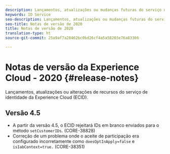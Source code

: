 ```yaml
---
description: Lançamentos, atualizações ou mudanças futuras do serviço de identidade da Experience Cloud.
keywords: ID Service
seo-description: Lançamentos, atualizações ou mudanças futuras do serviço de identidade da Experience Cloud.
seo-title: Notas de versão de 2020
title: Notas de versão de 2020
translation-type: ht
source-git-commit: 25a9af7a28462bc0bd26cf4a5a58203e76a83366

---
```



# Notas de versão da Experience Cloud - 2020 {#release-notes}

Lançamentos, atualizações ou alterações de recursos do serviço de identidade da Experience Cloud (ECID).

## Versão 4.5

* A partir da versão 4.5, o ECID rejeitará IDs em branco enviados para o método `setCustomerIDs`. (CORE-38828)
* Correção de um problema onde o aceite de participação era configurado incorretamente como `doesOptInApply=false` e `isIabContext=true.` (CORE-38351)